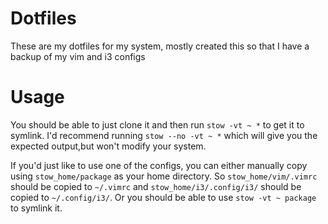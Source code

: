 # Dotfiles

These are my dotfiles for my system, mostly created this so that I have a backup of my vim and i3 configs

# Usage

You should be able to just clone it and then run `stow -vt ~ *` to get it to symlink.
I'd recommend running `stow --no -vt ~ *` which will give you the expected output,but won't modify your system.

If you'd just like to use one of the configs, you can either manually copy using `stow_home/package` as your home directory.
So `stow_home/vim/.vimrc` should be copied to `~/.vimrc` and `stow_home/i3/.config/i3/` should be copied to `~/.config/i3/`.
Or you should be able to use `stow -vt ~ package` to symlink it.
